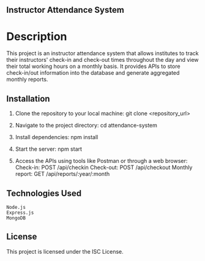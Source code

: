 ## Instructor Attendance System
# Description
This project is an instructor attendance system that allows institutes to track their instructors' check-in and check-out times throughout the day and view their total working hours on a monthly basis. It provides APIs to store check-in/out information into the database and generate aggregated monthly reports.

## Installation
1. Clone the repository to your local machine:
    git clone <repository_url>

2. Navigate to the project directory:
    cd attendance-system

3. Install dependencies:
    npm install

4. Start the server:
    npm start

5. Access the APIs using tools like Postman or through a web browser:
        Check-in: POST /api/checkin
        Check-out: POST /api/checkout
        Monthly report: GET /api/reports/:year/:month

## Technologies Used
    Node.js
    Express.js
    MongoDB

## License
This project is licensed under the ISC License.